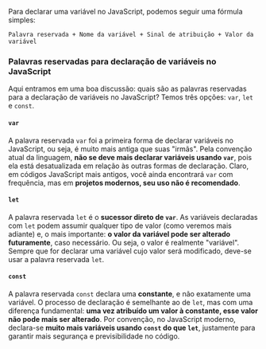 Para declarar uma variável no JavaScript, podemos seguir uma fórmula simples:

`Palavra reservada + Nome da variável + Sinal de atribuição + Valor da variável
`
### Palavras reservadas para declaração de variáveis no JavaScript

Aqui entramos em uma boa discussão: quais são as palavras reservadas para a declaração de variáveis no JavaScript? Temos três opções: `var`, `let` e `const`.

#### `var`
A palavra reservada `var` foi a primeira forma de declarar variáveis no JavaScript, ou seja, é muito mais antiga que suas "irmãs". Pela convenção atual da linguagem, **não se deve mais declarar variáveis usando `var`**, pois ela está desatualizada em relação às outras formas de declaração. Claro, em códigos JavaScript mais antigos, você ainda encontrará `var` com frequência, mas em **projetos modernos, seu uso não é recomendado**.

#### `let`
A palavra reservada `let` é o **sucessor direto de `var`**. As variáveis declaradas com `let` podem assumir qualquer tipo de valor (como veremos mais adiante) e, o mais importante: **o valor da variável pode ser alterado futuramente**, caso necessário. Ou seja, o valor é realmente "variável". Sempre que for declarar uma variável cujo valor será modificado, deve-se usar a palavra reservada `let`.

#### `const`
A palavra reservada `const` declara uma **constante**, e não exatamente uma variável. O processo de declaração é semelhante ao de `let`, mas com uma diferença fundamental: **uma vez atribuído um valor à constante, esse valor não pode mais ser alterado**. Por convenção, no JavaScript moderno, declara-se **muito mais variáveis usando `const` do que `let`**, justamente para garantir mais segurança e previsibilidade no código.